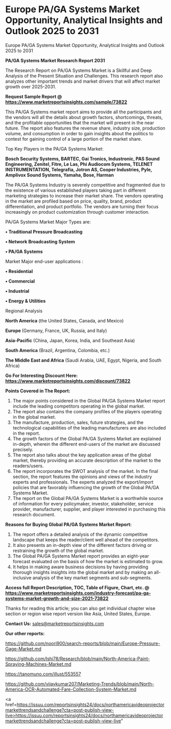 # Europe PA/GA Systems Market Opportunity, Analytical Insights and Outlook 2025 to 2031
Europe PA/GA Systems Market Opportunity, Analytical Insights and Outlook 2025 to 2031

<strong>PA/GA Systems Market Research Report 2031</strong>

The Research Report on PA/GA Systems Market is a Skillful and Deep Analysis of the Present Situation and Challenges. This research report also analyzes other important trends and market drivers that will affect market growth over 2025-2031.

<strong>Request Sample Report @ <a href=https://www.marketreportsinsights.com/sample/73822>https://www.marketreportsinsights.com/sample/73822</a></strong>

This PA/GA Systems market report aims to provide all the participants and the vendors will all the details about growth factors, shortcomings, threats, and the profitable opportunities that the market will present in the near future. The report also features the revenue share, industry size, production volume, and consumption in order to gain insights about the politics to contest for gaining control of a large portion of the market share.

Top Key Players in the PA/GA Systems Market:

<strong>Bosch Security Systems, BARTEC, Gai Tronics, Industronic, PAS Sound Engineering, Zenitel, Fitre, Le Las, Phi Audiocom Systems, TELENET INSTRUMENTATION, Telegrafia, Jotron AS, Cooper Industries, Pyle, Amplivox Sound Systems, Yamaha, Bose, Harman</strong>

The PA/GA Systems Industry is severely competitive and fragmented due to the existence of various established players taking part in different marketing strategies to increase their market share. The vendors operating in the market are profiled based on price, quality, brand, product differentiation, and product portfolio. The vendors are turning their focus increasingly on product customization through customer interaction.

PA/GA Systems Market Major Types are:

<strong>• Traditional Pressure Broadcasting

• Network Broadcasting System

• PA/GA Systems</strong>

Market Major end-user applications :

<strong>• Residential

• Commercial

• Industrial

• Energy & Utilities</strong>

Regional Analysis

</u><strong><b>North America</b></strong> (the United States, Canada, and Mexico)

<strong><b>Europe </b></strong>(Germany, France, UK, Russia, and Italy)

<strong><b>Asia-Pacific</b></strong> (China, Japan, Korea, India, and Southeast Asia)

<strong><b>South America</b></strong> (Brazil, Argentina, Colombia, etc.)

<strong><b>The Middle East and Africa</b></strong> (Saudi Arabia, UAE, Egypt, Nigeria, and South Africa)

<strong>Go For Interesting Discount Here: <a href=https://www.marketreportsinsights.com/discount/73822>https://www.marketreportsinsights.com/discount/73822</a></strong>

<strong>Points Covered in The Report:</strong>
<ol>
  <li>The major points considered in the Global PA/GA Systems Market report include the leading competitors operating in the global market.</li>
  <li>The report also contains the company profiles of the players operating in the global market.</li>
  <li>The manufacture, production, sales, future strategies, and the technological capabilities of the leading manufacturers are also included in the report.</li>
  <li>The growth factors of the Global PA/GA Systems Market are explained in-depth, wherein the different end-users of the market are discussed precisely.</li>
  <li>The report also talks about the key application areas of the global market, thereby providing an accurate description of the market to the readers/users.</li>
  <li>The report incorporates the SWOT analysis of the market. In the final section, the report features the opinions and views of the industry experts and professionals. The experts analyzed the export/import policies that are favorably influencing the growth of the Global PA/GA Systems Market.</li>
  <li>The report on the Global PA/GA Systems Market is a worthwhile source of information for every policymaker, investor, stakeholder, service provider, manufacturer, supplier, and player interested in purchasing this research document.</li>
</ol>
<strong>Reasons for Buying Global PA/GA Systems Market Report:</strong>

<ol>
  <li>The report offers a detailed analysis of the dynamic competitive landscape that keeps the reader/client well ahead of the competitors.</li>
  <li>It also presents an in-depth view of the different factors driving or restraining the growth of the global market.</li>
  <li>The Global PA/GA Systems Market report provides an eight-year forecast evaluated on the basis of how the market is estimated to grow.</li>
  <li>It helps in making aware business decisions by having providing thorough insights insights into the global market and by making an all-inclusive analysis of the key market segments and sub-segments.</li>
</ol>
<strong>Access full Report Description, TOC, Table of Figure, Chart, etc. @ <a href=https://www.marketreportsinsights.com/industry-forecast/pa-ga-systems-market-growth-and-size-2021-73822>https://www.marketreportsinsights.com/industry-forecast/pa-ga-systems-market-growth-and-size-2021-73822</a></strong>


Thanks for reading this article; you can also get individual chapter wise section or region wise report version like Asia, United States, Europe.

<strong>Contact Us:</strong>
sales@marketreportsinsights.com

<strong>Our other reports:</strong>

<a href=https://github.com/noori900/search-reports/blob/main/Europe-Pressure-Gage-Market.md>https://github.com/noori900/search-reports/blob/main/Europe-Pressure-Gage-Market.md</a>

<a href=https://github.com/Ishi78/Research/blob/main/North-America-Paint-Spraying-Machines-Market.md>https://github.com/Ishi78/Research/blob/main/North-America-Paint-Spraying-Machines-Market.md</a>

<a href=https://tanomuno.com/illust/553557>https://tanomuno.com/illust/553557</a>

<a href=https://github.com/vijaykumar207/Marketing-Trends/blob/main/North-America-OCR-Automated-Fare-Collection-System-Market.md>https://github.com/vijaykumar207/Marketing-Trends/blob/main/North-America-OCR-Automated-Fare-Collection-System-Market.md</a>

<a href=https://issuu.com/reportsinsights24/docs/northamericavideoprojectormarkettrendsandchallenge?cta=post-publish-view-live>https://issuu.com/reportsinsights24/docs/northamericavideoprojectormarkettrendsandchallenge?cta=post-publish-view-live</a>"
